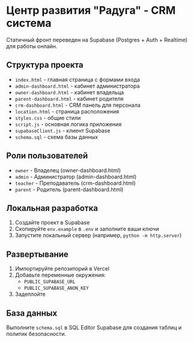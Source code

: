 # Центр развития "Радуга" - CRM система

Статичный фронт переведен на Supabase (Postgres + Auth + Realtime) для работы онлайн.

## Структура проекта

- `index.html` - главная страница с формами входа
- `admin-dashboard.html` - кабинет администратора  
- `owner-dashboard.html` - кабинет владельца
- `parent-dashboard.html` - кабинет родителя
- `crm-dashboard.html` - CRM панель для персонала
- `location.html` - страница расположения
- `styles.css` - общие стили
- `script.js` - основная логика приложения
- `supabaseClient.js` - клиент Supabase
- `schema.sql` - схема базы данных

## Роли пользователей

- `owner` - Владелец (owner-dashboard.html)
- `admin` - Администратор (admin-dashboard.html) 
- `teacher` - Преподаватель (crm-dashboard.html)
- `parent` - Родитель (parent-dashboard.html)

## Локальная разработка

1. Создайте проект в Supabase
2. Скопируйте `env.example` в `.env` и заполните ваши ключи
3. Запустите локальный сервер (например, `python -m http.server`)

## Развертывание

1. Импортируйте репозиторий в Vercel
2. Добавьте переменные окружения:
   - `PUBLIC_SUPABASE_URL`
   - `PUBLIC_SUPABASE_ANON_KEY`
3. Задеплойте

## База данных

Выполните `schema.sql` в SQL Editor Supabase для создания таблиц и политик безопасности.
